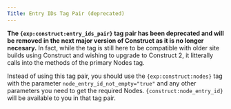 ```yaml
---
Title: Entry IDs Tag Pair (deprecated)
---
```


**The `{exp:construct:entry_ids_pair}` tag pair has been deprecated and will be removed in the next major version of Construct as it is no longer necesary.** In fact, while the tag is still here to be compatible with older site builds using Construct and wishing to upgrade to Construct 2, it litterally calls into the methods of the primary Nodes tag.

Instead of using this tag pair, you should use the `{exp:construct:nodes}` tag with the parameter `node_entry_id_not_empty="true"` and any other parameters you need to get the required Nodes. `{construct:node_entry_id}` will be available to you in that tag pair.
